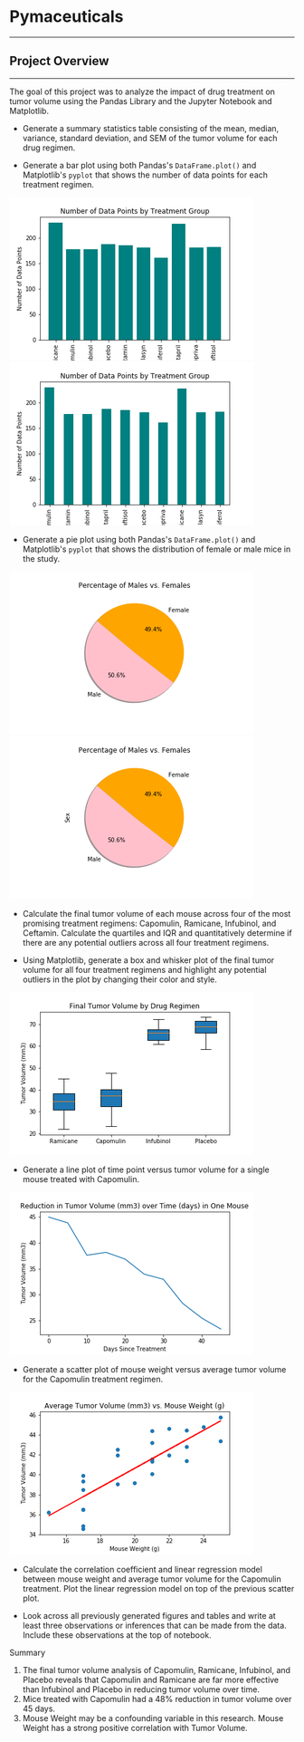 # Pymaceuticals
-------------------------
## Project Overview
-------------------------
The goal of this project was to analyze the impact of drug treatment on tumor volume using the Pandas Library and the Jupyter Notebook and Matplotlib.


* Generate a summary statistics table consisting of the mean, median, variance, standard deviation, and SEM of the tumor volume for each drug regimen.

* Generate a bar plot using both Pandas's `DataFrame.plot()` and Matplotlib's `pyplot` that shows the number of data points for each treatment regimen.

![alt text](Figures/mouse_pltbar.png "plt method")
![alt text](Figures/mouse_plot.png "plot method")







* Generate a pie plot using both Pandas's `DataFrame.plot()` and Matplotlib's `pyplot` that shows the distribution of female or male mice in the study.

![alt text](Figures/mouse_pltpie.png "plt method")
![alt text](Figures/mouse_plotpie.png "plot method")

* Calculate the final tumor volume of each mouse across four of the most promising treatment regimens: Capomulin, Ramicane, Infubinol, and Ceftamin. Calculate the quartiles and IQR and quantitatively determine if there are any potential outliers across all four treatment regimens.

* Using Matplotlib, generate a box and whisker plot of the final tumor volume for all four treatment regimens and highlight any potential outliers in the plot by changing their color and style.

![alt text](Figures/mouse_boxplot.png "box plot")

* Generate a line plot of time point versus tumor volume for a single mouse treated with Capomulin.

![alt text](Figures/mouse_lineplot.png "box plot")

* Generate a scatter plot of mouse weight versus average tumor volume for the Capomulin treatment regimen.

![alt text](Figures/mouse_scatterplot.png "box plot")

* Calculate the correlation coefficient and linear regression model between mouse weight and average tumor volume for the Capomulin treatment. Plot the linear regression model on top of the previous scatter plot.

* Look across all previously generated figures and tables and write at least three observations or inferences that can be made from the data. Include these observations at the top of notebook.

Summary

1. The final tumor volume analysis of Capomulin, Ramicane, Infubinol, and Placebo reveals that Capomulin and Ramicane are far more effective than Infubinol and Placebo in reducing tumor volume over time. 
2. Mice treated with Capomulin had a 48% reduction in tumor volume over 45 days. 
3. Mouse Weight may be a confounding variable in this research. Mouse Weight has a strong positive correlation with Tumor Volume.  

